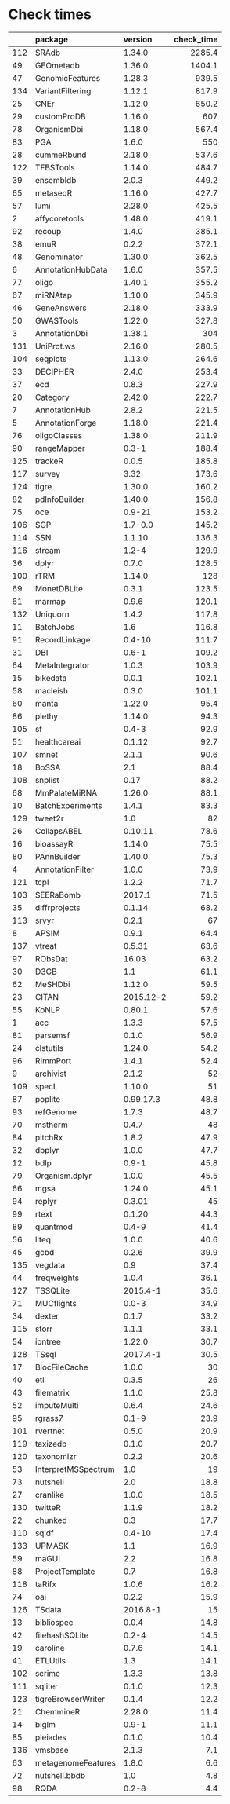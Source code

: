 # Check times

|    |package             |version   | check_time|
|:---|:-------------------|:---------|----------:|
|112 |SRAdb               |1.34.0    |     2285.4|
|49  |GEOmetadb           |1.36.0    |     1404.1|
|47  |GenomicFeatures     |1.28.3    |      939.5|
|134 |VariantFiltering    |1.12.1    |      817.9|
|25  |CNEr                |1.12.0    |      650.2|
|29  |customProDB         |1.16.0    |        607|
|78  |OrganismDbi         |1.18.0    |      567.4|
|83  |PGA                 |1.6.0     |        550|
|28  |cummeRbund          |2.18.0    |      537.6|
|122 |TFBSTools           |1.14.0    |      484.7|
|39  |ensembldb           |2.0.3     |      449.2|
|65  |metaseqR            |1.16.0    |      427.7|
|57  |lumi                |2.28.0    |      425.5|
|2   |affycoretools       |1.48.0    |      419.1|
|92  |recoup              |1.4.0     |      385.1|
|38  |emuR                |0.2.2     |      372.1|
|48  |Genominator         |1.30.0    |      362.5|
|6   |AnnotationHubData   |1.6.0     |      357.5|
|77  |oligo               |1.40.1    |      355.2|
|67  |miRNAtap            |1.10.0    |      345.9|
|46  |GeneAnswers         |2.18.0    |      333.9|
|50  |GWASTools           |1.22.0    |      327.8|
|3   |AnnotationDbi       |1.38.1    |        304|
|131 |UniProt.ws          |2.16.0    |      280.5|
|104 |seqplots            |1.13.0    |      264.6|
|33  |DECIPHER            |2.4.0     |      253.4|
|37  |ecd                 |0.8.3     |      227.9|
|20  |Category            |2.42.0    |      222.7|
|7   |AnnotationHub       |2.8.2     |      221.5|
|5   |AnnotationForge     |1.18.0    |      221.4|
|76  |oligoClasses        |1.38.0    |      211.9|
|90  |rangeMapper         |0.3-1     |      188.4|
|125 |trackeR             |0.0.5     |      185.8|
|117 |survey              |3.32      |      173.6|
|124 |tigre               |1.30.0    |      160.2|
|82  |pdInfoBuilder       |1.40.0    |      156.8|
|75  |oce                 |0.9-21    |      153.2|
|106 |SGP                 |1.7-0.0   |      145.2|
|114 |SSN                 |1.1.10    |      136.3|
|116 |stream              |1.2-4     |      129.9|
|36  |dplyr               |0.7.0     |      128.5|
|100 |rTRM                |1.14.0    |        128|
|69  |MonetDBLite         |0.3.1     |      123.5|
|61  |marmap              |0.9.6     |      120.1|
|132 |Uniquorn            |1.4.2     |      117.8|
|11  |BatchJobs           |1.6       |      116.8|
|91  |RecordLinkage       |0.4-10    |      111.7|
|31  |DBI                 |0.6-1     |      109.2|
|64  |MetaIntegrator      |1.0.3     |      103.9|
|15  |bikedata            |0.0.1     |      102.1|
|58  |macleish            |0.3.0     |      101.1|
|60  |manta               |1.22.0    |       95.4|
|86  |plethy              |1.14.0    |       94.3|
|105 |sf                  |0.4-3     |       92.9|
|51  |healthcareai        |0.1.12    |       92.7|
|107 |smnet               |2.1.1     |       90.6|
|18  |BoSSA               |2.1       |       88.4|
|108 |snplist             |0.17      |       88.2|
|68  |MmPalateMiRNA       |1.26.0    |       88.1|
|10  |BatchExperiments    |1.4.1     |       83.3|
|129 |tweet2r             |1.0       |         82|
|26  |CollapsABEL         |0.10.11   |       78.6|
|16  |bioassayR           |1.14.0    |       75.5|
|80  |PAnnBuilder         |1.40.0    |       75.3|
|4   |AnnotationFilter    |1.0.0     |       73.9|
|121 |tcpl                |1.2.2     |       71.7|
|103 |SEERaBomb           |2017.1    |       71.5|
|35  |diffrprojects       |0.1.14    |       68.2|
|113 |srvyr               |0.2.1     |         67|
|8   |APSIM               |0.9.1     |       64.4|
|137 |vtreat              |0.5.31    |       63.6|
|97  |RObsDat             |16.03     |       63.2|
|30  |D3GB                |1.1       |       61.1|
|62  |MeSHDbi             |1.12.0    |       59.5|
|23  |CITAN               |2015.12-2 |       59.2|
|55  |KoNLP               |0.80.1    |       57.6|
|1   |acc                 |1.3.3     |       57.5|
|81  |parsemsf            |0.1.0     |       56.9|
|24  |clstutils           |1.24.0    |       54.2|
|96  |RImmPort            |1.4.1     |       52.4|
|9   |archivist           |2.1.2     |         52|
|109 |specL               |1.10.0    |         51|
|87  |poplite             |0.99.17.3 |       48.8|
|93  |refGenome           |1.7.3     |       48.7|
|70  |mstherm             |0.4.7     |         48|
|84  |pitchRx             |1.8.2     |       47.9|
|32  |dbplyr              |1.0.0     |       47.7|
|12  |bdlp                |0.9-1     |       45.8|
|79  |Organism.dplyr      |1.0.0     |       45.5|
|66  |mgsa                |1.24.0    |       45.1|
|94  |replyr              |0.3.01    |         45|
|99  |rtext               |0.1.20    |       44.3|
|89  |quantmod            |0.4-9     |       41.4|
|56  |liteq               |1.0.0     |       40.6|
|45  |gcbd                |0.2.6     |       39.9|
|135 |vegdata             |0.9       |       37.4|
|44  |freqweights         |1.0.4     |       36.1|
|127 |TSSQLite            |2015.4-1  |       35.6|
|71  |MUCflights          |0.0-3     |       34.9|
|34  |dexter              |0.1.7     |       33.2|
|115 |storr               |1.1.1     |       33.1|
|54  |iontree             |1.22.0    |       30.7|
|128 |TSsql               |2017.4-1  |       30.5|
|17  |BiocFileCache       |1.0.0     |         30|
|40  |etl                 |0.3.5     |         26|
|43  |filematrix          |1.1.0     |       25.8|
|52  |imputeMulti         |0.6.4     |       24.6|
|95  |rgrass7             |0.1-9     |       23.9|
|101 |rvertnet            |0.5.0     |       20.9|
|119 |taxizedb            |0.1.0     |       20.7|
|120 |taxonomizr          |0.2.2     |       20.6|
|53  |InterpretMSSpectrum |1.0       |         19|
|73  |nutshell            |2.0       |       18.8|
|27  |cranlike            |1.0.0     |       18.5|
|130 |twitteR             |1.1.9     |       18.2|
|22  |chunked             |0.3       |       17.7|
|110 |sqldf               |0.4-10    |       17.4|
|133 |UPMASK              |1.1       |       16.9|
|59  |maGUI               |2.2       |       16.8|
|88  |ProjectTemplate     |0.7       |       16.8|
|118 |taRifx              |1.0.6     |       16.2|
|74  |oai                 |0.2.2     |       15.9|
|126 |TSdata              |2016.8-1  |         15|
|13  |bibliospec          |0.0.4     |       14.8|
|42  |filehashSQLite      |0.2-4     |       14.5|
|19  |caroline            |0.7.6     |       14.1|
|41  |ETLUtils            |1.3       |       14.1|
|102 |scrime              |1.3.3     |       13.8|
|111 |sqliter             |0.1.0     |       12.3|
|123 |tigreBrowserWriter  |0.1.4     |       12.2|
|21  |ChemmineR           |2.28.0    |       11.4|
|14  |biglm               |0.9-1     |       11.1|
|85  |pleiades            |0.1.0     |       10.4|
|136 |vmsbase             |2.1.3     |        7.1|
|63  |metagenomeFeatures  |1.8.0     |        6.6|
|72  |nutshell.bbdb       |1.0       |        4.8|
|98  |RQDA                |0.2-8     |        4.4|


